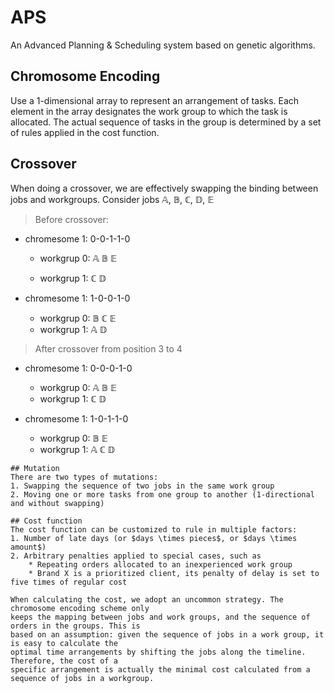 # APS
An Advanced Planning & Scheduling system based on genetic algorithms.

## Chromosome Encoding
Use a 1-dimensional array to represent an arrangement of tasks. Each 
element in the array designates the work group to which
the task is allocated. The actual sequence of tasks in the group is 
determined by a set of rules applied in the cost function.

## Crossover
When doing a crossover, we are effectively swapping the binding between jobs and workgroups.
Consider jobs $\mathbb{A}$, $\mathbb{B}$, $\mathbb{C}$, $\mathbb{D}$, $\mathbb{E}$
> Before crossover:

- chromesome 1: 0-0-1-1-0

  - workgrup 0: $\mathbb{A}$ $\mathbb{B}$ $\mathbb{E}$

  - workgrup 1: $\mathbb{C}$ $\mathbb{D}$

- chromesome 1: 1-0-0-1-0
  - workgrup 0: $\mathbb{B}$ $\mathbb{C}$ $\mathbb{E}$ 
  - workgrup 1: $\mathbb{A}$ $\mathbb{D}$  

> After crossover from position 3 to 4

- chromesome 1: 0-0-0-1-0
  - workgrup 0: $\mathbb{A}$ $\mathbb{B}$ $\mathbb{E}$ 
  - workgrup 1: $\mathbb{C}$ $\mathbb{D}$  

- chromesome 1: 1-0-1-1-0
  - workgrup 0: $\mathbb{B}$ $\mathbb{E}$ 
  - workgrup 1: $\mathbb{A}$ $\mathbb{C}$ $\mathbb{D}$  

```
## Mutation
There are two types of mutations:
1. Swapping the sequence of two jobs in the same work group
2. Moving one or more tasks from one group to another (1-directional and without swapping)

## Cost function
The cost function can be customized to rule in multiple factors:
1. Number of late days (or $days \times pieces$, or $days \times amount$)
2. Arbitrary penalties applied to special cases, such as 
    * Repeating orders allocated to an inexperienced work group
    * Brand X is a prioritized client, its penalty of delay is set to five times of regular cost

When calculating the cost, we adopt an uncommon strategy. The chromosome encoding scheme only
keeps the mapping between jobs and work groups, and the sequence of orders in the groups. This is
based on an assumption: given the sequence of jobs in a work group, it is easy to calculate the 
optimal time arrangements by shifting the jobs along the timeline. Therefore, the cost of a 
specific arrangement is actually the minimal cost calculated from a sequence of jobs in a workgroup.
